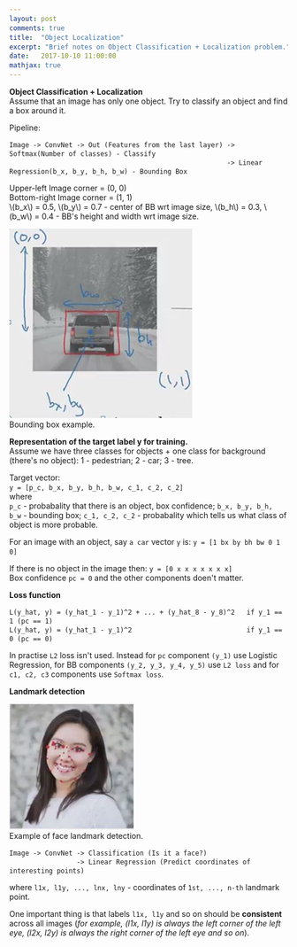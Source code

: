 ```yaml
---
layout: post
comments: true
title:  "Object Localization"
excerpt: "Brief notes on Object Classification + Localization problem."
date:   2017-10-10 11:00:00
mathjax: true
---
```


**Object Classification + Localization**  
Assume that an image has only one object. Try to classify an object and find a box around it.

Pipeline:  
```
Image -> ConvNet -> Out (Features from the last layer) -> Softmax(Number of classes) - Classify
                                                       -> Linear Regression(b_x, b_y, b_h, b_w) - Bounding Box
```
Upper-left Image corner = (0, 0)  
Bottom-right Image corner = (1, 1)  
\\(b_x\\) = 0.5, \\(b_y\\) = 0.7 - center of BB wrt image size, \\(b_h\\) = 0.3, \\(b_w\\) = 0.4 - BB's height and width wrt image size.

<div class="imgcap">
<img src="/assets/break/bb-example.JPG">
<div class="thecap">Bounding box example. </div>
</div>

**Representation of the target label y for training.**  
Assume we have three classes for objects + one class for background (there's no object):
1 - pedestrian; 2 - car; 3 - tree.

Target vector:  
`y = [p_c, b_x, b_y, b_h, b_w, c_1, c_2, c_2]`  
where  
`p_c` - probabality that there is an object, box confidence;
`b_x, b_y, b_h, b_w` - bounding box;
`c_1, c_2, c_2` - probabality which tells us what class of object is more probable.

For an image with an object, say `a car` vector `y` is:
`y = [1 bx by bh bw 0 1 0] `

If there is no object in the image then:
`y = [0 x x x x x x x]`  
Box confidence `pc = 0` and the other components doen't matter.

**Loss function**
```
L(y_hat, y) = (y_hat_1 - y_1)^2 + ... + (y_hat_8 - y_8)^2   if y_1 == 1 (pc == 1)  
L(y_hat, y) = (y_hat_1 - y_1)^2                             if y_1 == 0 (pc == 0)
```

In practise `L2` loss isn't used. Instead for `pc` component `(y_1)` use Logistic Regression,
for BB components `(y_2, y_3, y_4, y_5)` use `L2 loss` and for `c1, c2, c3` components
use `Softmax loss`.


**Landmark detection**
<div class="imgcap">
<img src="/assets/break/landmarks-exampleJPG.JPG">
<div class="thecap">Example of face landmark detection.</div>
</div>

```
Image -> ConvNet -> Classification (Is it a face?)
                 -> Linear Regression (Predict coordinates of interesting points)
```
where `l1x, l1y, ..., lnx, lny` - coordinates of `1st, ..., n-th` landmark point.

One important thing is that labels `l1x, l1y` and so on should be **consistent** across all images
(*for example, (l1x, l1y) is always the left corner of the left eye, (l2x, l2y) is always the right corner of the left eye and so on*).
